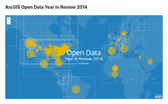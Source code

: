 #### ArcGIS Open Data Year in Review 2014

![alt tag](https://raw.githubusercontent.com/benheb/Open-Data-Year-in-Review/master/app/images/open-data-yin.png)
